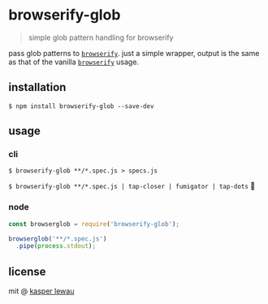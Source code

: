 # browserify-glob
> simple glob pattern handling for browserify

pass glob patterns to [`browserify`](https://github.com/substack/node-browserify). just a simple wrapper, output is the same as that
of the vanilla [`browserify`](https://github.com/substack/node-browserify) usage.

## installation
`$ npm install browserify-glob --save-dev`

## usage
### cli
`$ browserify-glob **/*.spec.js > specs.js`

`$ browserify-glob **/*.spec.js | tap-closer | fumigator | tap-dots` :rocket:

### node
```js
const browserglob = require('browserify-glob');

browserglob('**/*.spec.js')
  .pipe(process.stdout);
```

## license
mit @ [kasper lewau](https://github.com/kasperlewau)

